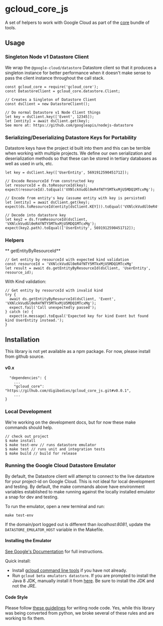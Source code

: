 # gcloud_core_js
A set of helpers to work with Google Cloud as part of the [core](https://digibodies.github.io/core/) bundle of tools.

Usage
-------------
### Singleton Node v1 Datastore Client
We wrap the `@google-cloud/datastore` Datastore client so that it produces a singleton instance for better performance when it doesn't make sense to pass the client instance throughout the call stack.

```
const gcloud_core = require('gcloud_core');
const DatastoreClient = gcloud_core.datastore.Client;

// Creates a Singleton of Datastore Client
const dsClient = new DatastoreClient();

// Do normal Datastore v1 Node Client things
let key = dsClient.key(['Event', 12345]);
let [entity] = await dsClient.get(key);
See more at: https://github.com/googleapis/nodejs-datastore
```

### Serializing/Deserializing Datastore Keys for Portability
Datastore keys have the project id built into them and this can be terrible when working with multiple projects. We define our own serialization and deserialization methods so that these can be stored in tertiary databases as well as used in urls, etc.

```
let key = dsClient.key(['UserEntity', 5691912590451712]);

// Encode ResourceId from constructed key
let resourceId = ds.toResourceId(key);
expect(resourceId).toEqual('VXNlckVudGl0eR4fNTY5MTkxMjU5MDQ1MTcxMg');

// Encode from entity's key (assume entity with key is persisted)
let [entity] = await dsClient.get(key);
expect(ds.toResourceId(entity[dsClient.KEY])).toEqual('VXNlckVudGl0eR4fNTY5MTkxMjU5MDQ1MTcxMg');

// Decode into datastore key
let key2 = ds.fromResourceId(dsClient, 'VXNlckVudGl0eR4fNTY5MTkxMjU5MDQ1MTcxMg');
expect(key2.path).toEqual(['UserEntity', 5691912590451712]);
```
### Helpers

** getEntityByResourceId**

```
// Get entity by resourceId with expected kind validation
const resourceId = 'VXNlckVudGl0eR4fNTY5MTkxMjU5MDQ1MTcxMg'
let result = await ds.getEntityByResourceId(dsClient, 'UserEntity', resource_id);
```
With Kind validation:
```
// Get entity by resourceId with invalid kind
try {
  await ds.getEntityByResourceId(dsClient, 'Event', 'VXNlckVudGl0eR4fNTY5MTkxMjU5MDQ1MTcxMg');
  expect.fail('Call unexpectedly passed');
} catch (e) {
  expect(e.message).toEqual('Expected key for kind Event but found kind UserEntity instead.');
}
```


Installation
-------------
This library is not yet available as a npm package. For now, please install from github source.

#### v0.x
```
  "dependencies": {
    ...
    "gcloud_core": "https://github.com/digibodies/gcloud_core_js.git#v0.0.1",
    ...
}
```

### Local Development
We're working on the development docs, but for now these make commands should help.
```
// check out project
$ make install
$ make test-env // runs datastore emulator
$ make test // runs unit and integration tests
$ make build // build for release
```

### Running the Google Cloud Datastore Emulator
By default, the Datastore client will attempt to connect to the live datastore for your project-id on Google Cloud. This is not ideal for local development and testing. By default, the make commands above have environment variables established to make running against the locally installed emulator a snap for dev and testing.

To run the emulator, open a new terminal and run:
```
make test-env
```
If the domain/port logged out is different than *localhost:8081*, update the `DATASTORE_EMULATOR_HOST` variable in the Makefile.

#### Installing the Emulator
[See Google's Documentation](https://cloud.google.com/appengine/docs/standard/python/tools/migrate-cloud-datastore-emulator) for full instructions.

Quick install:
* Install [gcloud command line tools](https://cloud.google.com/sdk/install) if you have not already.
* Run `gcloud beta emulators datastore`. If you are prompted to install the Java 8 JDK, manually install it from [here](https://www.oracle.com/technetwork/java/javase/downloads/jdk8-downloads-2133151.html). Be sure to install the JDK and not the JRE.

#### Code Style
Please follow [these guidelines](https://github.com/felixge/node-style-guide) for writing node code. Yes, while this library was being converted from python, we broke several of these rules and are working to fix them.
